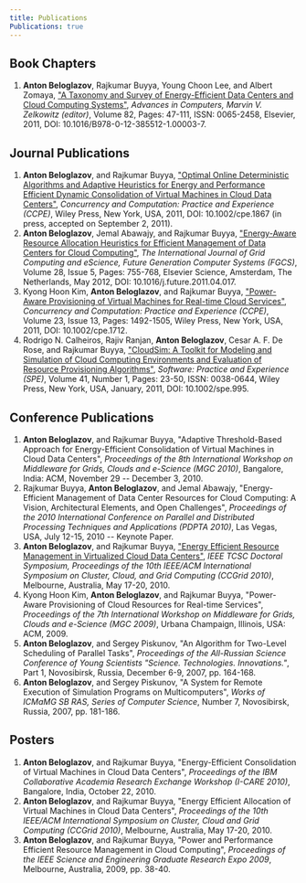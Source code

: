 ```yaml
---
title: Publications
Publications: true
---
```


Book Chapters
-------------

1. **Anton Beloglazov**, Rajkumar Buyya, Young Choon Lee, and Albert Zomaya, ["A Taxonomy and Survey of Energy-Efficient Data Centers and Cloud Computing Systems"](/papers/2011-advances-in-computers-taxonomy.pdf "A Taxonomy and Survey of Energy-Efficient Data Centers and Cloud Computing Systems"), _Advances in Computers, Marvin V. Zelkowitz (editor)_, Volume 82, Pages: 47-111, ISSN: 0065-2458, Elsevier, 2011, DOI: 10.1016/B978-0-12-385512-1.00003-7.
    

Journal Publications
--------------------

1. **Anton Beloglazov**, and Rajkumar Buyya, ["Optimal Online Deterministic Algorithms and Adaptive Heuristics for Energy and Performance Efficient Dynamic Consolidation of Virtual Machines in Cloud Data Centers"](/papers/2012-ccpe-vm-consolidation-algorithms.pdf "Optimal Online Deterministic Algorithms and Adaptive Heuristics for Energy and Performance Efficient Dynamic Consolidation of Virtual Machines in Cloud Data Centers"), _Concurrency and Computation: Practice and Experience (CCPE)_, Wiley Press, New York, USA, 2011, DOI: 10.1002/cpe.1867 (in press, accepted on September 2, 2011).
1. **Anton Beloglazov**, Jemal Abawajy, and Rajkumar Buyya, ["Energy-Aware Resource Allocation Heuristics for Efficient Management of Data Centers for Cloud Computing"](/papers/2012-fgcs-vm-consolidation-heuristics.pdf "Energy-Aware Resource Allocation Heuristics for Efficient Management of Data Centers for Cloud Computing"), _The International Journal of Grid Computing and eScience, Future Generation Computer Systems (FGCS)_, Volume 28, Issue 5, Pages: 755-768, Elsevier Science, Amsterdam, The Netherlands, May 2012, DOI: 10.1016/j.future.2011.04.017.
1. Kyong Hoon Kim, **Anton Beloglazov**, and Rajkumar Buyya, ["Power-Aware Provisioning of Virtual Machines for Real-time Cloud Services"](/papers/2011-ccpe-vm-provisioning-for-real-time-services.pdf "Power-Aware Provisioning of Virtual Machines for Real-time Cloud Services"), _Concurrency and Computation: Practice and Experience (CCPE)_, Volume 23, Issue 13, Pages: 1492-1505, Wiley Press, New York, USA, 2011, DOI: 10.1002/cpe.1712.
1. Rodrigo N. Calheiros, Rajiv Ranjan, **Anton Beloglazov**, Cesar A. F. De Rose, and Rajkumar Buyya, ["CloudSim: A Toolkit for Modeling and Simulation of Cloud Computing Environments and Evaluation of Resource Provisioning Algorithms"](/papers/2011-spe-cloudsim.pdf "CloudSim: A Toolkit for Modeling and Simulation of Cloud Computing Environments and Evaluation of Resource Provisioning Algorithms"), _Software: Practice and Experience (SPE)_, Volume 41, Number 1, Pages: 23-50, ISSN: 0038-0644, Wiley Press, New York, USA, January, 2011, DOI: 10.1002/spe.995.


Conference Publications
-----------------------

1. **Anton Beloglazov**, and Rajkumar Buyya, "Adaptive Threshold-Based Approach for Energy-Efficient Consolidation of Virtual Machines in Cloud Data Centers", _Proceedings of the 8th International Workshop on Middleware for Grids, Clouds and e-Science (MGC 2010)_, Bangalore, India: ACM, November 29 -- December 3, 2010.
1. Rajkumar Buyya, **Anton Beloglazov**, and Jemal Abawajy, "Energy-Efficient Management of Data Center Resources for Cloud Computing: A Vision, Architectural Elements, and Open Challenges", _Proceedings of the 2010 International Conference on Parallel and Distributed Processing Techniques and Applications (PDPTA 2010)_, Las Vegas, USA, July 12-15, 2010 -- Keynote Paper.
1. **Anton Beloglazov**, and Rajkumar Buyya, ["Energy Efficient Resource Management in Virtualized Cloud Data Centers"](/papers/2010-ccgrid-vm-consolidation.pdf "Energy Efficient Resource Management in Virtualized Cloud Data Centers"), _IEEE TCSC Doctoral Symposium, Proceedings of the 10th IEEE/ACM International Symposium on Cluster, Cloud, and Grid Computing (CCGrid 2010)_, Melbourne, Australia, May 17-20, 2010.
1. Kyong Hoon Kim, **Anton Beloglazov**, and Rajkumar Buyya, "Power-Aware Provisioning of Cloud Resources for Real-time Services", _Proceedings of the 7th International Workshop on Middleware for Grids, Clouds and e-Science (MGC 2009)_, Urbana Champaign, Illinois, USA: ACM, 2009.
1. **Anton Beloglazov**, and Sergey Piskunov, "An Algorithm for Two-Level Scheduling of Parallel Tasks", _Proceedings of the All-Russian Science Conference of Young Scientists "Science. Technologies. Innovations."_, Part 1, Novosibirsk, Russia, December 6-9, 2007, pp. 164-168.
1. **Anton Beloglazov**, and Sergey Piskunov, "A System for Remote Execution of Simulation Programs on Multicomputers", _Works of ICMaMG SB RAS, Series of Computer Science_, Number 7, Novosibirsk, Russia, 2007, pp. 181-186.


Posters
-------

1. **Anton Beloglazov**, and Rajkumar Buyya, "Energy-Efficient Consolidation of Virtual Machines in Cloud Data Centers", _Proceedings of the IBM Collaborative Academia Research Exchange Workshop (I-CARE 2010)_, Bangalore, India, October 22, 2010.
1. **Anton Beloglazov**, and Rajkumar Buyya, "Energy Efficient Allocation of Virtual Machines in Cloud Data Centers", _Proceedings of the 10th IEEE/ACM International Symposium on Cluster, Cloud and Grid Computing (CCGrid 2010)_, Melbourne, Australia, May 17-20, 2010.
1. **Anton Beloglazov**, and Rajkumar Buyya, "Power and Performance Efficient Resource Management in Cloud Computing", _Proceedings of the IEEE Science and Engineering Graduate Research Expo 2009_, Melbourne, Australia, 2009, pp. 38-40.
